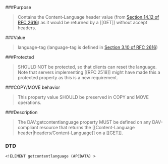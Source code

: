 <!-- --- title: DAV::getcontentlanguage -->
<!-- --- link_title: DAV:getcontentlanguage -->
<!-- --- current_spec: RFC 4918 -->
<!-- --- current_spec_rfc_number: 4918 -->
<!-- --- current_spec_rfc_section: 15.3 -->
<!-- --- xml_namespace: DAV: -->
<!-- --- xml_element: getcontentlanguage -->
<!-- --- type: property -->
<!-- --- purpose: Contains the Content-Language header value as it would be returned by a [[GET]] without accept headers. -->
<!-- --- value: language-tag -->
<!-- --- protected: SHOULD NOT -->
<!-- --- allprop: MUST -->
<!-- --- valid_for: any DAV-compliant resource that returns the [[Content-Language header|headers/Content-Language]] on a [[GET]] -->

<!-- >>> property-summary-box --><!-- <<< -->

<!-- below is a list of common sections for property definitions. Adjust the list as needed. Don't forget to block-quote any text that's copied from the RFC -->

###Purpose
> Contains the Content-Language header value (from [Section 14.12 of RFC 2616](http://tools.ietf.org/html/rfc2616#section-14.12)) as it would be returned by a [[GET]] without accept headers.

###Value
> language-tag (language-tag is defined in [Section 3.10 of RFC 2616](http://tools.ietf.org/html/rfc2616#section-3.10))

###Protected
> SHOULD NOT be protected, so that clients can reset the language. Note that servers implementing [[RFC 2518]] might have made this a protected property as this is a new requirement.

###COPY/MOVE behavior
> This property value SHOULD be preserved in COPY and MOVE operations.

###Description
> The DAV:getcontentlanguage property MUST be defined on any DAV-compliant resource that returns the [[Content-Language header|headers/Content-Language]] on a [[GET]].

### DTD
> 
```
<!ELEMENT getcontentlanguage (#PCDATA) >

```
